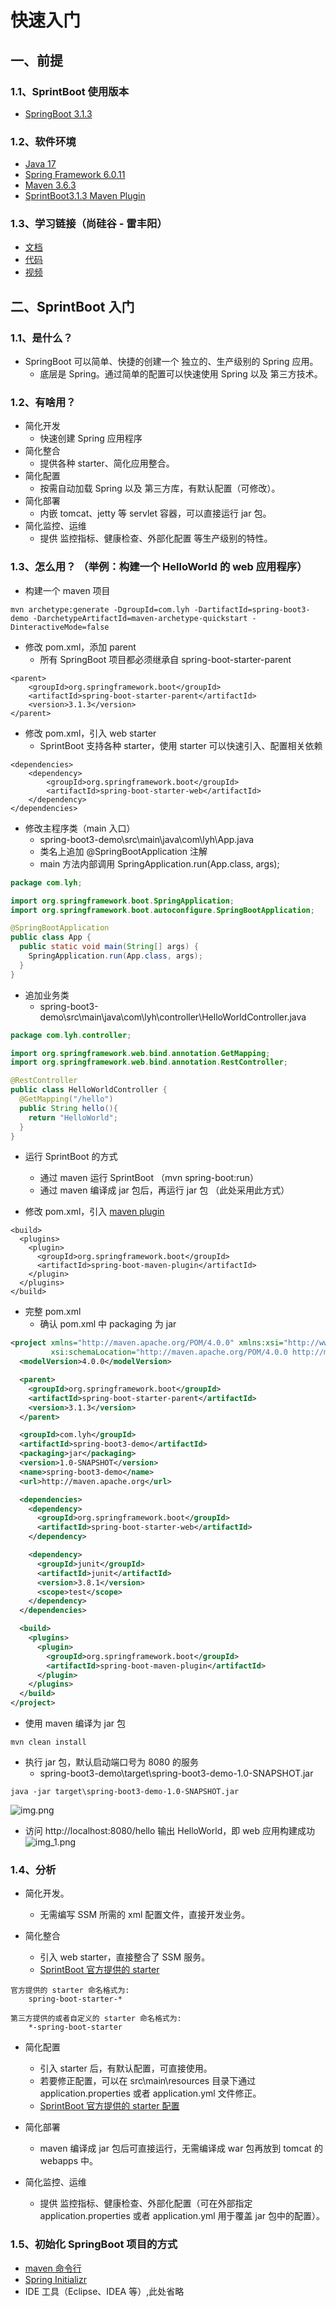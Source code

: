 # 快速入门

## 一、前提
### 1.1、SprintBoot 使用版本
+ [SpringBoot 3.1.3](https://docs.spring.io/spring-boot/docs/3.1.3/reference/htmlsingle/)

### 1.2、软件环境
+ [Java 17](https://www.oracle.com/java/technologies/downloads/#jdk17-windows)
+ [Spring Framework 6.0.11](https://docs.spring.io/spring-framework/reference/index.html)
+ [Maven 3.6.3](https://maven.apache.org/download.cgi)
+ [SprintBoot3.1.3 Maven Plugin](https://docs.spring.io/spring-boot/docs/3.1.3/maven-plugin/reference/htmlsingle/)

### 1.3、学习链接（尚硅谷 - 雷丰阳）
+ [文档](https://www.yuque.com/leifengyang/springboot3)
+ [代码](https://gitee.com/leifengyang/spring-boot-3)
+ [视频](https://www.bilibili.com/video/BV1Es4y1q7Bf/)

## 二、SprintBoot 入门
### 1.1、是什么？
+ SpringBoot 可以简单、快捷的创建一个 独立的、生产级别的 Spring 应用。
    + 底层是 Spring。通过简单的配置可以快速使用 Spring 以及 第三方技术。

### 1.2、有啥用？
+ 简化开发
    + 快速创建 Spring 应用程序
+ 简化整合
    + 提供各种 starter、简化应用整合。
+ 简化配置
    + 按需自动加载 Spring 以及 第三方库，有默认配置（可修改）。
+ 简化部署
    + 内嵌 tomcat、jetty 等 servlet 容器，可以直接运行 jar 包。
+ 简化监控、运维
    + 提供 监控指标、健康检查、外部化配置 等生产级别的特性。

### 1.3、怎么用？ （举例：构建一个 HelloWorld 的 web 应用程序）
+ 构建一个 maven 项目
```text
mvn archetype:generate -DgroupId=com.lyh -DartifactId=spring-boot3-demo -DarchetypeArtifactId=maven-archetype-quickstart -DinteractiveMode=false
```

+ 修改 pom.xml，添加 parent
    + 所有 SpringBoot 项目都必须继承自 spring-boot-starter-parent
```text
<parent>
    <groupId>org.springframework.boot</groupId>
    <artifactId>spring-boot-starter-parent</artifactId>
    <version>3.1.3</version>
</parent>
```

+ 修改 pom.xml，引入 web starter
    + SprintBoot 支持各种 starter，使用 starter 可以快速引入、配置相关依赖
```text
<dependencies>
    <dependency>
        <groupId>org.springframework.boot</groupId>
        <artifactId>spring-boot-starter-web</artifactId>
    </dependency>
</dependencies>
```

+ 修改主程序类（main 入口）
    + spring-boot3-demo\src\main\java\com\lyh\App.java
    + 类名上追加 @SpringBootApplication 注解
    + main 方法内部调用 SpringApplication.run(App.class, args);
```java
package com.lyh;

import org.springframework.boot.SpringApplication;
import org.springframework.boot.autoconfigure.SpringBootApplication;

@SpringBootApplication
public class App {
  public static void main(String[] args) {
    SpringApplication.run(App.class, args);
  }
}
```

+ 追加业务类
    + spring-boot3-demo\src\main\java\com\lyh\controller\HelloWorldController.java
```java
package com.lyh.controller;

import org.springframework.web.bind.annotation.GetMapping;
import org.springframework.web.bind.annotation.RestController;

@RestController
public class HelloWorldController {
  @GetMapping("/hello")
  public String hello(){
    return "HelloWorld";
  }
}
```

+ 运行 SprintBoot 的方式
    + 通过 maven 运行 SprintBoot （mvn spring-boot:run）
    + 通过 maven 编译成 jar 包后，再运行 jar 包  （此处采用此方式）

+ 修改 pom.xml，引入 [maven plugin](https://docs.spring.io/spring-boot/docs/3.1.3/maven-plugin/reference/htmlsingle/) 
```text
<build>
  <plugins>
    <plugin>
      <groupId>org.springframework.boot</groupId>
      <artifactId>spring-boot-maven-plugin</artifactId>
    </plugin>
  </plugins>
</build>
```

+ 完整 pom.xml
    + 确认 pom.xml 中 packaging 为 jar
```xml
<project xmlns="http://maven.apache.org/POM/4.0.0" xmlns:xsi="http://www.w3.org/2001/XMLSchema-instance"
         xsi:schemaLocation="http://maven.apache.org/POM/4.0.0 http://maven.apache.org/maven-v4_0_0.xsd">
  <modelVersion>4.0.0</modelVersion>

  <parent>
    <groupId>org.springframework.boot</groupId>
    <artifactId>spring-boot-starter-parent</artifactId>
    <version>3.1.3</version>
  </parent>

  <groupId>com.lyh</groupId>
  <artifactId>spring-boot3-demo</artifactId>
  <packaging>jar</packaging>
  <version>1.0-SNAPSHOT</version>
  <name>spring-boot3-demo</name>
  <url>http://maven.apache.org</url>

  <dependencies>
    <dependency>
      <groupId>org.springframework.boot</groupId>
      <artifactId>spring-boot-starter-web</artifactId>
    </dependency>

    <dependency>
      <groupId>junit</groupId>
      <artifactId>junit</artifactId>
      <version>3.8.1</version>
      <scope>test</scope>
    </dependency>
  </dependencies>

  <build>
    <plugins>
      <plugin>
        <groupId>org.springframework.boot</groupId>
        <artifactId>spring-boot-maven-plugin</artifactId>
      </plugin>
    </plugins>
  </build>
</project>
```

+ 使用 maven 编译为 jar 包 
```text
mvn clean install
```

+ 执行 jar 包，默认启动端口号为 8080 的服务 
    + spring-boot3-demo\target\spring-boot3-demo-1.0-SNAPSHOT.jar
```text
java -jar target\spring-boot3-demo-1.0-SNAPSHOT.jar
```
![img.png](img/basic/img.png)

+ 访问 http://localhost:8080/hello 输出 HelloWorld，即 web 应用构建成功
![img_1.png](img/basic/img_1.png)

### 1.4、分析
+ 简化开发。
    + 无需编写 SSM 所需的 xml 配置文件，直接开发业务。

+ 简化整合
    + 引入 web starter，直接整合了 SSM 服务。 
    + [SprintBoot 官方提供的 starter](https://docs.spring.io/spring-boot/docs/current/reference/html/using.html#using.build-systems.starters)
```text
官方提供的 starter 命名格式为:
    spring-boot-starter-*
    
第三方提供的或者自定义的 starter 命名格式为:
    *-spring-boot-starter
```

+ 简化配置
    + 引入 starter 后，有默认配置，可直接使用。
    + 若要修正配置，可以在 src\main\resources 目录下通过 application.properties 或者 application.yml 文件修正。
    + [SprintBoot 官方提供的 starter 配置](https://docs.spring.io/spring-boot/docs/current/reference/html/application-properties.html#appendix.application-properties)

+ 简化部署
    + maven 编译成 jar 包后可直接运行，无需编译成 war 包再放到 tomcat 的 webapps 中。

+ 简化监控、运维
    + 提供 监控指标、健康检查、外部化配置（可在外部指定 application.properties 或者 application.yml 用于覆盖 jar 包中的配置）。

### 1.5、初始化 SpringBoot 项目的方式
+ [maven 命令行](./#13-helloworld-web)
+ [Spring Initializr](https://start.spring.io/)
+ IDE 工具（Eclipse、IDEA 等）,此处省略



